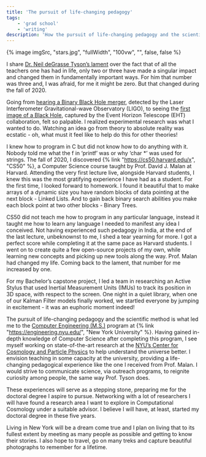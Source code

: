 ```yaml
---
title: 'The pursuit of life-changing pedagogy'
tags:
    - 'grad school'
    - 'writing'
description: 'How the pursuit of life-changing pedagogy and the scientific method is what led me to the Computer Engineering (M.S.) program at New York University.'
---
```


<div>
{% image imgSrc, "stars.jpg", "fullWidth", "100vw", "", false, false %}
</div>

I share <a href="https://youtu.be/tsNrIfDTyWA?si=kdUaSLJTc-KCOtOF">Dr. Neil deGrasse Tyson’s lament</a> over the fact that of all the teachers one has had in life, only two or three have made a singular impact and changed them in fundamentally important ways. For him that number was three and, I was afraid, for me it might be zero. But that changed during the fall of 2020.

Going from <a href="https://www.ligo.caltech.edu/news/ligo20170927">hearing a Binary Black Hole merger</a>, detected by the Laser Interferometer Gravitational-wave Observatory (LIGO), to seeing the <a href="https://science.nasa.gov/resource/first-image-of-a-black-hole/">first image of a Black Hole</a>, captured by the Event Horizon Telescope (EHT) collaboration, felt so palpable. I realized experimental research was what I wanted to do. Watching an idea go from theory to absolute reality was ecstatic - oh, what must it feel like to help do this for other theories! 

I knew how to program in C but did not know how to do anything with it. Nobody told me what the f in ‘printf’ was or why ‘char *’ was used for strings. The fall of 2020, I discovered {% link "https://cs50.harvard.edu/x", "CS50" %}, a Computer Science course taught by Prof. David J. Malan at Harvard. Attending the very first lecture live, alongside Harvard students, I knew this was the most gratifying experience I have had as a student. For the first time, I looked forward to homework. I found it beautiful that to make arrays of a dynamic size you have random blocks of data pointing at the next block - Linked Lists. And to gain back binary search abilities you make each block point at two other blocks - Binary Trees. 

CS50 did not teach me how to program in any particular language, instead it taught me how to learn any language I needed to manifest any idea I conceived. Not having experienced such pedagogy in India, at the end of the last lecture, unbeknownst to me, I shed a tear yearning for more. I got a perfect score while completing it at the same pace as Harvard students. I went on to create quite a few open-source projects of my own, while learning new concepts and picking up new tools along the way. Prof. Malan had changed my life. Coming back to the lament, that number for me increased by one. 

For my Bachelor’s capstone project, I led a team in researching an Active Stylus that used Inertial Measurement Units (IMUs) to track its position in 3D space, with respect to the screen. One night in a quiet library, when one of our Kalman Filter models finally worked, we startled everyone by jumping in excitement - it was an euphoric moment indeed!

The pursuit of life-changing pedagogy and the scientific method is what led me to the <a href="https://engineering.nyu.edu/academics/programs/computer-engineering-ms">Computer Engineering (M.S.)</a> program at {% link "https://engineering.nyu.edu/", "New York University" %}. Having gained in-depth knowledge of Computer Science after completing this program, I see myself working on state-of-the-art research at the <a href="https://cosmo.nyu.edu/">NYU’s Center for Cosmology and Particle Physics</a> to help understand the universe better. I envision teaching in some capacity at the university, providing a life-changing pedagogical experience like the one I received from Prof. Malan. I would strive to communicate science, via outreach programs, to reignite curiosity among people, the same way Prof. Tyson does. 

These experiences will serve as a stepping stone, preparing me for the doctoral degree I aspire to pursue. Networking with a lot of researchers I will have found a research area I want to explore in Computational Cosmology under a suitable advisor. I believe I will have, at least, started my doctoral degree in these five years. 

Living in New York will be a dream come true and I plan on living that to its fullest extent by meeting as many people as possible and getting to know their stories. I also hope to travel, go on many treks and capture beautiful photographs to remember for a lifetime.
